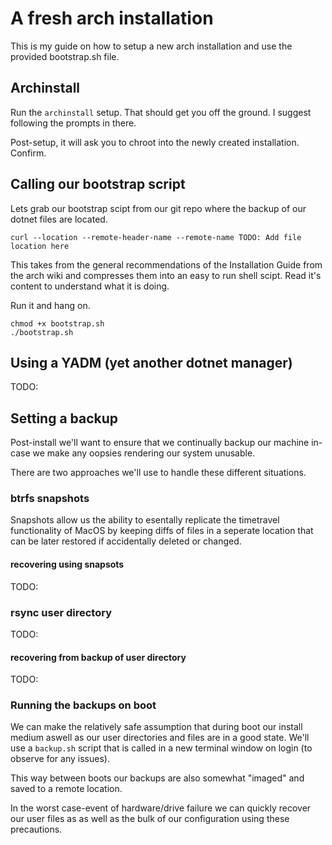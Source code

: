 # A fresh arch installation

This is my guide on how to setup a new arch installation and use the provided bootstrap.sh file.

## Archinstall

Run the `archinstall` setup. That should get you off the ground. I suggest following the prompts in there.

Post-setup, it will ask you to chroot into the newly created installation. Confirm.

## Calling our bootstrap script

Lets grab our bootstrap scipt from our git repo where the backup of our dotnet files are located.

```
curl --location --remote-header-name --remote-name TODO: Add file location here
```

This takes from the general recommendations of the Installation Guide from the arch wiki and compresses
them into an easy to run shell scipt. Read it's content to understand what it is doing.

Run it and hang on.

```
chmod +x bootstrap.sh
./bootstrap.sh
```

## Using a YADM (yet another dotnet manager)

TODO:

## Setting a backup

Post-install we'll want to ensure that we continually backup our machine in-case we make any oopsies
rendering our system unusable.


There are two approaches we'll use to handle these different situations.

### btrfs snapshots

Snapshots allow us the ability to esentally replicate the timetravel functionality of MacOS by keeping
diffs of files in a seperate location that can be later restored if accidentally deleted or changed.

#### recovering using snapsots

TODO:

### rsync user directory

TODO:

#### recovering from backup of user directory

TODO:

### Running the backups on boot

We can make the relatively safe assumption that during boot our install medium aswell as our
user directories and files are in a good state. We'll use a `backup.sh` script that is called
in a new terminal window on login (to observe for any issues).

This way between boots our backups are also somewhat "imaged" and saved to a remote location.

In the worst case-event of hardware/drive failure we can quickly recover our user files as
as well as the bulk of our configuration using these precautions.
